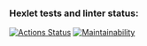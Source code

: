 ### Hexlet tests and linter status:
[![Actions Status](https://github.com/IvanPyGit/python-project-lvl1/workflows/hexlet-check/badge.svg)](https://github.com/IvanPyGit/python-project-lvl1/actions)
[![Maintainability](https://api.codeclimate.com/v1/badges/a99a88d28ad37a79dbf6/maintainability)](https://codeclimate.com/github/codeclimate/codeclimate/maintainability)

